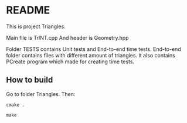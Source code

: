 # README

This is project Triangles.

Main file is TrINT.cpp
And header is Geometry.hpp


Folder TESTS contains Unit tests and End-to-end time tests. End-to-end folder contains files with different amount of triangles. It also contains PCreate program which made for creating time tests.

## How to build

Go to folder Triangles. Then:

`cmake .`

`make`



